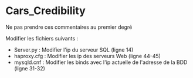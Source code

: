 # Cars_Credibility
Ne pas prendre ces commentaires au premier degré

Modifier les fichiers suivants :

  - Server.py : Modifier l'ip du serveur SQL (ligne 14)
  - haproxy.cfg : Modifier les ip des serveurs Web (ligne 44-45)
  - mysqld.cnf : Modifier les binds avec l'ip actuelle de l'adresse de la BDD (ligne 31-32)